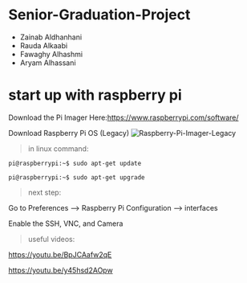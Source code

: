 # Senior-Graduation-Project
* Zainab Aldhanhani   
* Rauda Alkaabi      
* Fawaghy Alhashmi    
* Aryam  Alhassani

# start up with raspberry pi

Download the Pi Imager Here:https://www.raspberrypi.com/software/

Download Raspberry Pi OS (Legacy)
![Raspberry-Pi-Imager-Legacy](https://user-images.githubusercontent.com/101204152/159136057-79d3e627-c520-4322-ad59-d01f6b9725e3.jpg)


>in linux command: 
```
pi@raspberrypi:~$ sudo apt-get update

pi@raspberrypi:~$ sudo apt-get upgrade
```
>next step:

  Go to Preferences --> Raspberry Pi Configuration --> interfaces 

  Enable the SSH, VNC, and Camera

>useful videos:

https://youtu.be/BpJCAafw2qE

https://youtu.be/y45hsd2AOpw
